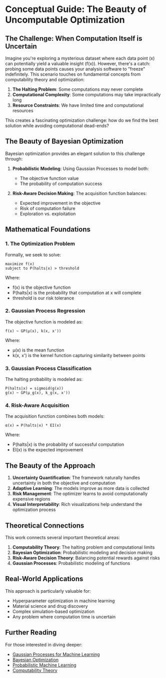 # Conceptual Guide: The Beauty of Uncomputable Optimization

## The Challenge: When Computation Itself is Uncertain

Imagine you're exploring a mysterious dataset where each data point (x) can potentially yield a valuable insight (f(x)). However, there's a catch: probing some data points causes your analysis software to "freeze" indefinitely. This scenario touches on fundamental concepts from computability theory and optimization:

1. **The Halting Problem**: Some computations may never complete
2. **Computational Complexity**: Some computations may take impractically long
3. **Resource Constraints**: We have limited time and computational resources

This creates a fascinating optimization challenge: how do we find the best solution while avoiding computational dead-ends?

## The Beauty of Bayesian Optimization

Bayesian optimization provides an elegant solution to this challenge through:

1. **Probabilistic Modeling**: Using Gaussian Processes to model both:
   - The objective function value
   - The probability of computation success

2. **Risk-Aware Decision Making**: The acquisition function balances:
   - Expected improvement in the objective
   - Risk of computation failure
   - Exploration vs. exploitation

## Mathematical Foundations

### 1. The Optimization Problem

Formally, we seek to solve:
```
maximize f(x)
subject to P(halts|x) > threshold
```

Where:
- f(x) is the objective function
- P(halts|x) is the probability that computation at x will complete
- threshold is our risk tolerance

### 2. Gaussian Process Regression

The objective function is modeled as:
```
f(x) ~ GP(μ(x), k(x, x'))
```

Where:
- μ(x) is the mean function
- k(x, x') is the kernel function capturing similarity between points

### 3. Gaussian Process Classification

The halting probability is modeled as:
```
P(halts|x) = sigmoid(g(x))
g(x) ~ GP(μ_g(x), k_g(x, x'))
```

### 4. Risk-Aware Acquisition

The acquisition function combines both models:
```
α(x) = P(halts|x) * EI(x)
```

Where:
- P(halts|x) is the probability of successful computation
- EI(x) is the expected improvement

## The Beauty of the Approach

1. **Uncertainty Quantification**: The framework naturally handles uncertainty in both the objective and computation
2. **Adaptive Learning**: The models improve as more data is collected
3. **Risk Management**: The optimizer learns to avoid computationally expensive regions
4. **Visual Interpretability**: Rich visualizations help understand the optimization process

## Theoretical Connections

This work connects several important theoretical areas:

1. **Computability Theory**: The halting problem and computational limits
2. **Bayesian Optimization**: Probabilistic modeling and decision making
3. **Risk-Aware Decision Theory**: Balancing potential rewards against risks
4. **Gaussian Processes**: Probabilistic modeling of functions

## Real-World Applications

This approach is particularly valuable for:
- Hyperparameter optimization in machine learning
- Material science and drug discovery
- Complex simulation-based optimization
- Any problem where computation time is uncertain

## Further Reading

For those interested in diving deeper:
- [Gaussian Processes for Machine Learning](http://www.gaussianprocess.org/gpml/)
- [Bayesian Optimization](https://arxiv.org/abs/1807.02811)
- [Probabilistic Machine Learning](https://probml.github.io/pml-book/)
- [Computability Theory](https://en.wikipedia.org/wiki/Computability_theory) 